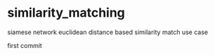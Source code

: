 # similarity_matching
siamese network euclidean distance based similarity match use case

first commit
